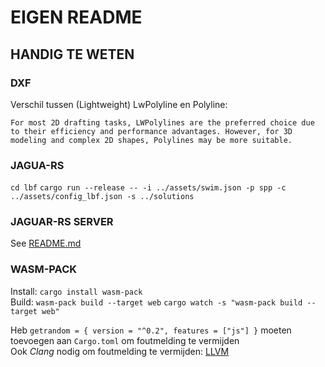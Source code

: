 # EIGEN README

## HANDIG TE WETEN

### DXF

Verschil tussen (Lightweight) LwPolyline en Polyline:

```txtd
For most 2D drafting tasks, LWPolylines are the preferred choice due to their efficiency and performance advantages. However, for 3D modeling and complex 2D shapes, Polylines may be more suitable.
```

### JAGUA-RS

`cd lbf`
`cargo run --release -- -i ../assets/swim.json -p spp -c ../assets/config_lbf.json -s ../solutions`

### JAGUAR-RS SERVER

See [README.md](./gui/server/README.md)

### WASM-PACK

Install: `cargo install wasm-pack`  
Build: `wasm-pack build --target web`
`cargo watch -s "wasm-pack build --target web"`

Heb `getrandom = { version = "^0.2", features = ["js"] }` moeten toevoegen aan `Cargo.toml` om foutmelding te vermijden  
Ook _Clang_ nodig om foutmelding te vermijden: [LLVM](https://github.com/llvm/llvm-project)
